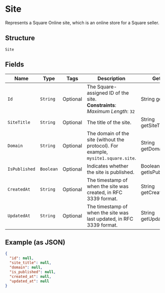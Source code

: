 
# Site

Represents a Square Online site, which is an online store for a Square seller.

## Structure

`Site`

## Fields

| Name | Type | Tags | Description | Getter |
|  --- | --- | --- | --- | --- |
| `Id` | `String` | Optional | The Square-assigned ID of the site.<br>**Constraints**: *Maximum Length*: `32` | String getId() |
| `SiteTitle` | `String` | Optional | The title of the site. | String getSiteTitle() |
| `Domain` | `String` | Optional | The domain of the site (without the protocol). For example, `mysite1.square.site`. | String getDomain() |
| `IsPublished` | `Boolean` | Optional | Indicates whether the site is published. | Boolean getIsPublished() |
| `CreatedAt` | `String` | Optional | The timestamp of when the site was created, in RFC 3339 format. | String getCreatedAt() |
| `UpdatedAt` | `String` | Optional | The timestamp of when the site was last updated, in RFC 3339 format. | String getUpdatedAt() |

## Example (as JSON)

```json
{
  "id": null,
  "site_title": null,
  "domain": null,
  "is_published": null,
  "created_at": null,
  "updated_at": null
}
```

